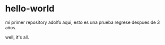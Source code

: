 # hello-world
mi primer repository
adolfo aqui, esto es una prueba
regrese despues de 3 años.

well, it's all.
